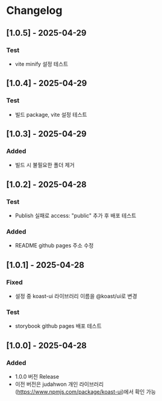 # Changelog

## [1.0.5] - 2025-04-29
### Test
- vite minify 설정 테스트

## [1.0.4] - 2025-04-29
### Test
- 빌드 package, vite 설정 테스트

## [1.0.3] - 2025-04-29
### Added
- 빌드 시 불필요한 폴더 제거

## [1.0.2] - 2025-04-28
### Test
- Publish 실패로 access: "public" 추가 후 배포 테스트
### Added
- README github pages 주소 수정

## [1.0.1] - 2025-04-28
### Fixed
- 설정 중 koast-ui 라이브러리 이름을 @koast/ui로 변경
### Test
- storybook github pages 배포 테스트

## [1.0.0] - 2025-04-28
### Added
- 1.0.0 버전 Release
- 이전 버전은 judahwon 개인 라이브러리(https://www.npmjs.com/package/koast-ui)에서 확인 가능